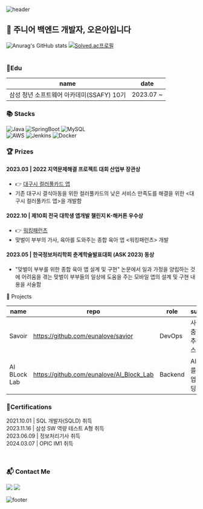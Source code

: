 
<img src="https://capsule-render.vercel.app/api?type=waving&color=DD4124&text=%20OhEuna%20%20&height=200&fontSize=90&fontColor=ffffff" alt="header"><br/>

  ## 📖 주니어 백엔드 개발자, 오은아입니다

  ![Anurag's GitHub stats](https://github-readme-stats.vercel.app/api?username=eunalove&show_icons=true&theme=graywhite)
  [![Solved.ac프로필](http://mazassumnida.wtf/api/v2/generate_badge?boj=alervbty12)](https://solved.ac/eunalove)
<br/><br/>

### 🏫Edu

|name|date|
|----|----|
|삼성 청년 소프트웨어 아카데미(SSAFY) 10기|2023.07 ~ |

### 📚 Stacks
<!--
https://img.shields.io/badge/<텍스트>-<색>?logo=<로고>
로고와 색은 하기 참고
https://simpleicons.org/
-->
![Java](https://img.shields.io/badge/java-%23ED8B00.svg?style=for-the-badge&logo=openjdk&logoColor=white)
![SpringBoot](https://img.shields.io/badge/springboot-6DB33F?style=for-the-badge&logo=springboot&logoColor=white)
![MySQL](https://img.shields.io/badge/mysql-%2300f.svg?style=for-the-badge&logo=mysql&logoColor=white)  
![AWS](https://img.shields.io/badge/Amazon%20EC2-FF9900?style=for-the-badge&logo=Amazon%20EC2&logoColor=white)
![Jenkins](https://img.shields.io/badge/jenkins-D24939?style=for-the-badge&logo=jenkins&logoColor=black)
![Docker](https://img.shields.io/badge/Docker-2496ED?style=for-the-badge&logo=Docker&logoColor=white)
### 🏆 Prizes
  <h4> 2023.03 | 2022 지역문제해결 프로젝트 대회 산업부 장관상</h4>
  <ul>
    <li> 👉 <a href= "https://github.com/ColorfulCard">대구시 컬러풀카드 앱</a></li>
    <li>기존 대구시 결식아동을 위한 컬러풀카드의 낮은 서비스 만족도를 해결을 위한 <대구시 컬러풀카드 앱>을 개발함</li>
  </ul>
  <h4> 2022.10 | 제10회 전국 대학생 앱개발 챌린지 K-해커톤 우수상</h4>
  <ul>
    <li> 👉 <a href= "https://github.com/WokringParents">워킹패런츠</a></li>
    <li>맞벌이 부부의 가사, 육아를 도와주는 종합 육아 앱 <워킹패런츠> 개발</li>
  </ul>
  <h4> 2023.05 | 한국정보처리학회 춘계학술발표대회 (ASK 2023) 동상</h4>
  <ul>
    <li>"맞벌이 부부를 위한 종합 육아 앱 설계 및 구현" 논문에서 일과 가정을 양립하는 것에 어려움을 겪는 맞벌이 부부들의 일상에 도움을 주는 모바일 앱의 설계 및 구현 내용을 서술함</li>
  </ul

### 🎯 Projects

|name|repo|role|summary|date|
|------|---|---|---|---|
|Savoir|<a href="https://github.com/eunalove/savior">https://github.com/eunalove/savior</a>|DevOps|사용자 맞춤형 복지 추천 서비스|2024.02 ~ 2024.04|
|AI BLock Lab|<a href="https://github.com/eunalove/AI_Block_Lab">https://github.com/eunalove/AI_Block_Lab</a>|Backend|AI초보자를 위한 협업 블록코딩 서비스|2023.03 ~ 2023.06|


### 📜Certifications
   2021.10.01 | SQL 개발자(SQLD) 취득</br>
   2023.11.16 | 삼성 SW 역량 테스트 A형 취득</br>
   2023.06.09 | 정보처리기사 취득</br>
   2024.03.07 | OPIC IM1 취득</br>

</ul>
<br/>

### 📬 Contact Me
<a href="https://velog.io/@oqsis55/posts"><img src="https://img.shields.io/badge/Tech%20Blog-20C997?style=flat-square&logo=Velog&logoColor=white"></a>
<img src="https://img.shields.io/badge/erropp89@naver.com-03C75A?style=flat-square&logo=Naver&logoColor=white">

  
![footer](https://capsule-render.vercel.app/api?section=footer&type=waving&color=DD4124)

